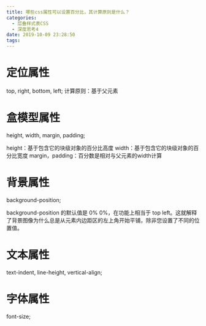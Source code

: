 ```yaml
---
title: 哪些css属性可以设置百分比，其计算原则是什么？
categories:
  - 层叠样式表CSS
  - 深度思考4
date: 2019-10-09 23:28:50
tags:
---
```

# 定位属性

top, right, bottom, left; 
计算原则：基于父元素

# 盒模型属性

height, width, margin, padding; 

height：基于包含它的块级对象的百分比高度 
width：基于包含它的块级对象的百分比宽度 
margin，padding：百分数是相对与父元素的width计算

# 背景属性

background-position; 

background-position 的默认值是 0% 0%，在功能上相当于 top left。这就解释了背景图像为什么总是从元素内边距区的左上角开始平铺，除非您设置了不同的位置值。

# 文本属性

text-indent, line-height, vertical-align;

# 字体属性

font-size;



